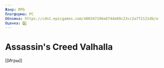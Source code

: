 ```yaml
---
Жанр: RPG
Платформа: PC 
Обложка: https://cdn1.epicgames.com/400347196e674de89c23cc2a7f2121db/offer/AC%20KINGDOM%20PREORDER_STANDARD%20EDITION_EPIC_Key_Art_Portrait_640x854-640x854-288120c5573756cb988b6c1968cebd86.png
Оценка: 4️⃣
---
```


# Assassin's Creed Valhalla

[[Игры]]